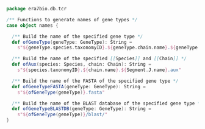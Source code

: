 
```scala
package era7bio.db.tcr

/** Functions to generate names of gene types */
case object names {

  /** Build the name of the specified gene type */
  def ofGeneType(geneType: GeneType): String =
    s"${geneType.species.taxonomyID}.${geneType.chain.name}.${geneType.segment.name}"

  /** Build the name of the specified [[Species]] and [[Chain]] */
  def ofAux(species: Species, chain: Chain): String =
    s"${species.taxonomyID}.${chain.name}.${Segment.J.name}.aux"

  /** Build the name of the FASTA of the specified gene type */
  def ofGeneTypeFASTA(geneType: GeneType): String =
    s"${ofGeneType(geneType)}.fasta"

  /** Build the name of the BLAST database of the specified gene type */
  def ofGeneTypeBLASTDB(geneType: GeneType): String =
    s"${ofGeneType(geneType)}/blast/"
}

```




[main/scala/names.scala]: names.scala.md
[main/scala/data.scala]: data.scala.md
[main/scala/package.scala]: package.scala.md
[main/scala/model.scala]: model.scala.md
[test/scala/io.scala]: ../../test/scala/io.scala.md
[test/scala/inputData.scala]: ../../test/scala/inputData.scala.md
[test/scala/humanTRB.scala]: ../../test/scala/humanTRB.scala.md
[test/scala/genericTests.scala]: ../../test/scala/genericTests.scala.md
[test/scala/outputData.scala]: ../../test/scala/outputData.scala.md
[test/scala/humanTRA.scala]: ../../test/scala/humanTRA.scala.md
[test/scala/dataGeneration.scala]: ../../test/scala/dataGeneration.scala.md